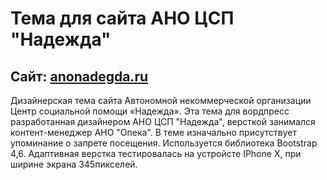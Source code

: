 # Тема для сайта АНО ЦСП "Надежда"
## Сайт: [anonadegda.ru](https://anonadegda.ru/)

Дизайнерская тема сайта Автономной некоммерческой организации Центр социальной помощи «Надежда». Эта тема для вордпресс разработанная дизайнером АНО ЦСП "Надежда",  версткой занимался контент-менеджер АНО "Опека". В теме изначально присутствует упоминание о запрете посещения. Используется библиотека Bootstrap 4,6. Адаптивная верстка тестировалась на устройсте IPhone X, при ширине экрана 345пикселей.
